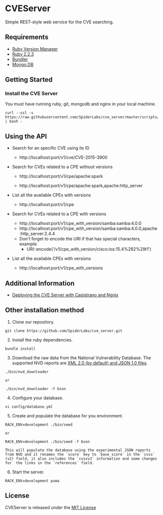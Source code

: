 # CVEServer

Simple REST-style web service for the CVE searching.

## Requirements

  * [Ruby Version Manager](https://rvm.io)
  * [Ruby 2.2.3](https://www.ruby-lang.org)
  * [Bundler](http://bundler.io)
  * [Mongo DB](https://www.mongodb.org)

## Getting Started

### Install the CVE Server

You must have running ruby, git, mongodb and nginx in your local machine.

```
curl --ssl -s https://raw.githubusercontent.com/SpiderLabs/cve_server/master/scripts/install.sh | bash -
```

## Using the API

* Search for an specific CVE using its ID

  * http://localhost:port/v1/cve/CVE-2015-3900

* Search for CVEs related to a CPE without versions

  * http://localhost:port/v1/cpe/apache:spark

  * http://localhost:port/v1/cpe/apache:spark,apache:http_server

* List all the available CPEs with versions

  * http://localhost:port/v1/cpe

* Search for CVEs related to a CPE with versions

  * http://localhost:port/v1/cpe_with_version/samba:samba:4.0.0
  * http://localhost:port/v1/cpe_with_version/samba:samba:4.0.0,apache:http_server:2.4.4
  * Don't forget to encode the URI if that has special characters, example:
    * URI::encode('/v1/cpe_with_version/cisco:ios:15.4%282%29t1')

* List all the available CPEs with versions

  * http://localhost:port/v1/cpe_with_versions

## Additional Information

  * [Deploying the CVE Server with Capistrano and Ngnix](https://github.com/SpiderLabs/cve_server/wiki/Deploying-the-CVE-Server-with-Capistrano-and-Ngnix)

## Other installation method

  1. Clone our repository.

    git clone https://github.com/SpiderLabs/cve_server.git

  2. Install the ruby dependencies.

    bundle install

  3. Download the raw data from the National Vulnerability Database. The supported
  NVD reports are [XML 2.0 (by default) and JSON 1.0 files](https://nvd.nist.gov/vuln/data-feeds).

    ./bin/nvd_downloader

    or

    ./bin/nvd_downloader -f bson

  4. Configure your database.

    vi config/database.yml

  5. Create and populate the database for you environment.

    RACK_ENV=development ./bin/seed

    or

    RACK_ENV=development ./bin/seed -f bson

    This will populate the database using the experimental JSON reports from NVD and it renames the `score` key to `base_score` in the `cvss` (v2) field, it also includes the `cvssv3` information and some changes for  the links in the `references` field.

  6. Start the server.

    RACK_ENV=development puma

## License
  CVEServer is released under the [MIT License](http://www.opensource.org/licenses/MIT)
